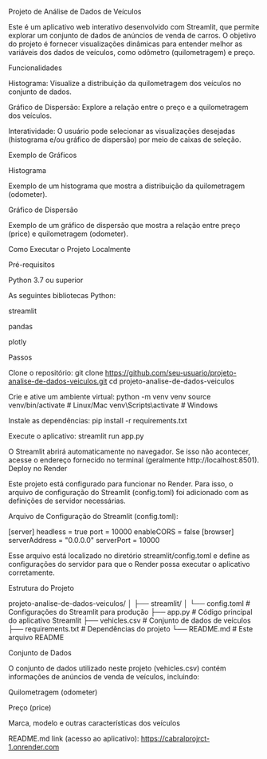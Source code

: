 Projeto de Análise de Dados de Veículos

Este é um aplicativo web interativo desenvolvido com Streamlit, que permite explorar um conjunto de dados de anúncios de venda de carros. O objetivo do projeto é fornecer visualizações dinâmicas para entender melhor as variáveis dos dados de veículos, como odômetro (quilometragem) e preço.

Funcionalidades

Histograma: Visualize a distribuição da quilometragem dos veículos no conjunto de dados.

Gráfico de Dispersão: Explore a relação entre o preço e a quilometragem dos veículos.

Interatividade: O usuário pode selecionar as visualizações desejadas (histograma e/ou gráfico de dispersão) por meio de caixas de seleção.

Exemplo de Gráficos

Histograma

Exemplo de um histograma que mostra a distribuição da quilometragem (odometer).

Gráfico de Dispersão

Exemplo de um gráfico de dispersão que mostra a relação entre preço (price) e quilometragem (odometer).

Como Executar o Projeto Localmente

Pré-requisitos

Python 3.7 ou superior

As seguintes bibliotecas Python:

streamlit

pandas

plotly

Passos

Clone o repositório:
git clone https://github.com/seu-usuario/projeto-analise-de-dados-veiculos.git cd projeto-analise-de-dados-veiculos

Crie e ative um ambiente virtual:
python -m venv venv source venv/bin/activate # Linux/Mac venv\Scripts\activate # Windows

Instale as dependências:
pip install -r requirements.txt

Execute o aplicativo:
streamlit run app.py

O Streamlit abrirá automaticamente no navegador. Se isso não acontecer, acesse o endereço fornecido no terminal (geralmente http://localhost:8501).
Deploy no Render

Este projeto está configurado para funcionar no Render. Para isso, o arquivo de configuração do Streamlit (config.toml) foi adicionado com as definições de servidor necessárias.

Arquivo de Configuração do Streamlit (config.toml):

[server] headless = true port = 10000 enableCORS = false [browser] serverAddress = "0.0.0.0" serverPort = 10000

Esse arquivo está localizado no diretório streamlit/config.toml e define as configurações do servidor para que o Render possa executar o aplicativo corretamente.

Estrutura do Projeto

projeto-analise-de-dados-veiculos/ │ ├── streamlit/ │ └── config.toml # Configurações do Streamlit para produção ├── app.py # Código principal do aplicativo Streamlit ├── vehicles.csv # Conjunto de dados de veículos ├── requirements.txt # Dependências do projeto └── README.md # Este arquivo README

Conjunto de Dados

O conjunto de dados utilizado neste projeto (vehicles.csv) contém informações de anúncios de venda de veículos, incluindo:

Quilometragem (odometer)

Preço (price)

Marca, modelo e outras características dos veículos

README.md link (acesso ao aplicativo): https://cabralprojrct-1.onrender.com
